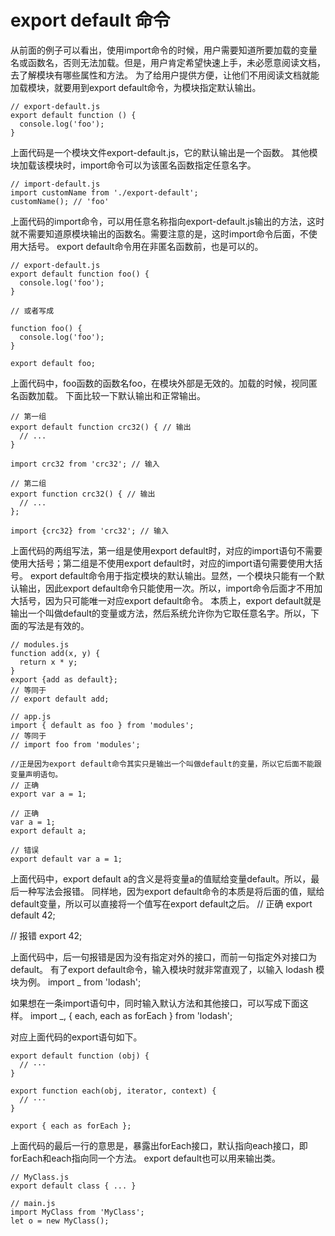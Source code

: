 # export default 命令
从前面的例子可以看出，使用import命令的时候，用户需要知道所要加载的变量名或函数名，否则无法加载。但是，用户肯定希望快速上手，未必愿意阅读文档，去了解模块有哪些属性和方法。
为了给用户提供方便，让他们不用阅读文档就能加载模块，就要用到export default命令，为模块指定默认输出。
```
// export-default.js
export default function () {
  console.log('foo');
}
```

上面代码是一个模块文件export-default.js，它的默认输出是一个函数。
其他模块加载该模块时，import命令可以为该匿名函数指定任意名字。
```
// import-default.js
import customName from './export-default';
customName(); // 'foo'
```

上面代码的import命令，可以用任意名称指向export-default.js输出的方法，这时就不需要知道原模块输出的函数名。需要注意的是，这时import命令后面，不使用大括号。
export default命令用在非匿名函数前，也是可以的。
```
// export-default.js
export default function foo() {
  console.log('foo');
}

// 或者写成

function foo() {
  console.log('foo');
}

export default foo;
```

上面代码中，foo函数的函数名foo，在模块外部是无效的。加载的时候，视同匿名函数加载。
下面比较一下默认输出和正常输出。
```
// 第一组
export default function crc32() { // 输出
  // ...
}

import crc32 from 'crc32'; // 输入

// 第二组
export function crc32() { // 输出
  // ...
};

import {crc32} from 'crc32'; // 输入
```

上面代码的两组写法，第一组是使用export default时，对应的import语句不需要使用大括号；第二组是不使用export default时，对应的import语句需要使用大括号。
export default命令用于指定模块的默认输出。显然，一个模块只能有一个默认输出，因此export default命令只能使用一次。所以，import命令后面才不用加大括号，因为只可能唯一对应export default命令。
本质上，export default就是输出一个叫做default的变量或方法，然后系统允许你为它取任意名字。所以，下面的写法是有效的。
```
// modules.js
function add(x, y) {
  return x * y;
}
export {add as default};
// 等同于
// export default add;

// app.js
import { default as foo } from 'modules';
// 等同于
// import foo from 'modules';

//正是因为export default命令其实只是输出一个叫做default的变量，所以它后面不能跟变量声明语句。
// 正确
export var a = 1;

// 正确
var a = 1;
export default a;

// 错误
export default var a = 1;
```

上面代码中，export default a的含义是将变量a的值赋给变量default。所以，最后一种写法会报错。
同样地，因为export default命令的本质是将后面的值，赋给default变量，所以可以直接将一个值写在export default之后。
// 正确
export default 42;

// 报错
export 42;

上面代码中，后一句报错是因为没有指定对外的接口，而前一句指定外对接口为default。
有了export default命令，输入模块时就非常直观了，以输入 lodash 模块为例。
import _ from 'lodash';

如果想在一条import语句中，同时输入默认方法和其他接口，可以写成下面这样。
import _, { each, each as forEach } from 'lodash';

对应上面代码的export语句如下。
```
export default function (obj) {
  // ···
}

export function each(obj, iterator, context) {
  // ···
}

export { each as forEach };
```

上面代码的最后一行的意思是，暴露出forEach接口，默认指向each接口，即forEach和each指向同一个方法。
export default也可以用来输出类。
```
// MyClass.js
export default class { ... }

// main.js
import MyClass from 'MyClass';
let o = new MyClass();
```